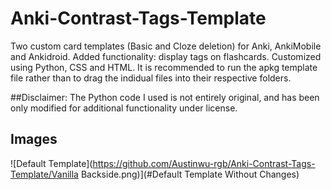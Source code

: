 # Anki-Contrast-Tags-Template
Two custom card templates (Basic and Cloze deletion) for Anki, AnkiMobile and Ankidroid. Added functionality: display tags on flashcards. Customized using Python, CSS and HTML. It is recommended to run the apkg template file rather than to drag the indidual files into their respective folders. 

##Disclaimer: 
The Python code I used is not entirely original, and has been only modified for additional functionality under license. 

## Images
![Default Template](https://github.com/Austinwu-rgb/Anki-Contrast-Tags-Template/Vanilla Backside.png)](#Default Template Without Changes)

